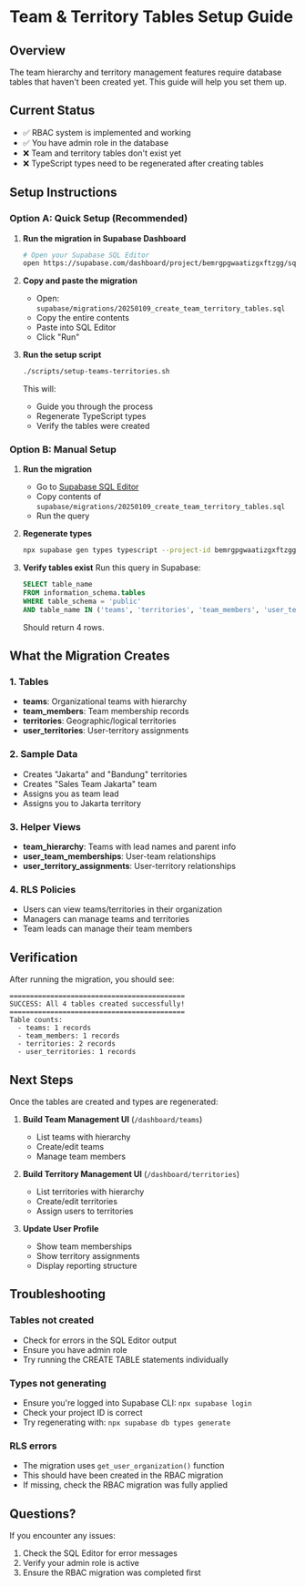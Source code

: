 # Team & Territory Tables Setup Guide

## Overview
The team hierarchy and territory management features require database tables that haven't been created yet. This guide will help you set them up.

## Current Status
- ✅ RBAC system is implemented and working
- ✅ You have admin role in the database
- ❌ Team and territory tables don't exist yet
- ❌ TypeScript types need to be regenerated after creating tables

## Setup Instructions

### Option A: Quick Setup (Recommended)

1. **Run the migration in Supabase Dashboard**
   ```bash
   # Open your Supabase SQL Editor
   open https://supabase.com/dashboard/project/bemrgpgwaatizgxftzgg/sql
   ```

2. **Copy and paste the migration**
   - Open: `supabase/migrations/20250109_create_team_territory_tables.sql`
   - Copy the entire contents
   - Paste into SQL Editor
   - Click "Run"

3. **Run the setup script**
   ```bash
   ./scripts/setup-teams-territories.sh
   ```
   This will:
   - Guide you through the process
   - Regenerate TypeScript types
   - Verify the tables were created

### Option B: Manual Setup

1. **Run the migration**
   - Go to [Supabase SQL Editor](https://supabase.com/dashboard/project/bemrgpgwaatizgxftzgg/sql)
   - Copy contents of `supabase/migrations/20250109_create_team_territory_tables.sql`
   - Run the query

2. **Regenerate types**
   ```bash
   npx supabase gen types typescript --project-id bemrgpgwaatizgxftzgg > src/types/database.types.ts
   ```

3. **Verify tables exist**
   Run this query in Supabase:
   ```sql
   SELECT table_name 
   FROM information_schema.tables 
   WHERE table_schema = 'public' 
   AND table_name IN ('teams', 'territories', 'team_members', 'user_territories');
   ```
   Should return 4 rows.

## What the Migration Creates

### 1. Tables
- **teams**: Organizational teams with hierarchy
- **team_members**: Team membership records
- **territories**: Geographic/logical territories
- **user_territories**: User-territory assignments

### 2. Sample Data
- Creates "Jakarta" and "Bandung" territories
- Creates "Sales Team Jakarta" team
- Assigns you as team lead
- Assigns you to Jakarta territory

### 3. Helper Views
- **team_hierarchy**: Teams with lead names and parent info
- **user_team_memberships**: User-team relationships
- **user_territory_assignments**: User-territory relationships

### 4. RLS Policies
- Users can view teams/territories in their organization
- Managers can manage teams and territories
- Team leads can manage their team members

## Verification

After running the migration, you should see:
```
===========================================
SUCCESS: All 4 tables created successfully!
===========================================
Table counts:
  - teams: 1 records
  - team_members: 1 records
  - territories: 2 records
  - user_territories: 1 records
```

## Next Steps

Once the tables are created and types are regenerated:

1. **Build Team Management UI** (`/dashboard/teams`)
   - List teams with hierarchy
   - Create/edit teams
   - Manage team members

2. **Build Territory Management UI** (`/dashboard/territories`)
   - List territories with hierarchy
   - Create/edit territories
   - Assign users to territories

3. **Update User Profile**
   - Show team memberships
   - Show territory assignments
   - Display reporting structure

## Troubleshooting

### Tables not created
- Check for errors in the SQL Editor output
- Ensure you have admin role
- Try running the CREATE TABLE statements individually

### Types not generating
- Ensure you're logged into Supabase CLI: `npx supabase login`
- Check your project ID is correct
- Try regenerating with: `npx supabase db types generate`

### RLS errors
- The migration uses `get_user_organization()` function
- This should have been created in the RBAC migration
- If missing, check the RBAC migration was fully applied

## Questions?

If you encounter any issues:
1. Check the SQL Editor for error messages
2. Verify your admin role is active
3. Ensure the RBAC migration was completed first